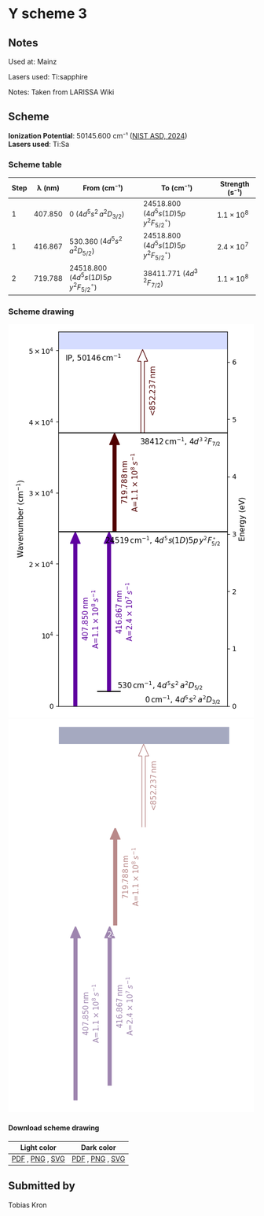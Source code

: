 # Y scheme 3

## Notes

Used at: Mainz

Lasers used: Ti:sapphire

Notes: Taken from LARISSA Wiki



## Scheme

**Ionization Potential**: 50145.600 cm⁻¹ ([NIST ASD, 2024](https://www.nist.gov/pml/atomic-spectra-database))  
**Lasers used**: Ti:Sa

### Scheme table

| Step | λ (nm)  |                  From (cm⁻¹)                  |                   To (cm⁻¹)                   |   Strength (s⁻¹)    |
| ---- | ------- | --------------------------------------------- | --------------------------------------------- | ------------------- |
| 1    | 407.850 | 0 ($4d^5s^2\,a^2D_{3/2}$)                     | 24518.800 ($4d^5s(1D)5p\,y^2F^{\circ}_{5/2}$) | $1.1 \times 10^{8}$ |
| 1    | 416.867 | 530.360 ($4d^5s^2\,a^2D_{5/2}$)               | 24518.800 ($4d^5s(1D)5p\,y^2F^{\circ}_{5/2}$) | $2.4 \times 10^{7}$ |
| 2    | 719.788 | 24518.800 ($4d^5s(1D)5p\,y^2F^{\circ}_{5/2}$) | 38411.771 ($4d^3\,^2F_{7/2}$)                 | $1.1 \times 10^{8}$ |


### Scheme drawing

![y scheme, light mode](y-003/y-003-light.png#only-light)
![y scheme, dark mode](y-003/y-003-dark-web.png#only-dark)

#### Download scheme drawing

|                                         Light color                                         |                                        Dark color                                        |
| ------------------------------------------------------------------------------------------- | ---------------------------------------------------------------------------------------- |
| [PDF](y-003/y-003-light.pdf) , [PNG](y-003/y-003-light.png) , [SVG](y-003/y-003-light.svg)  | [PDF](y-003/y-003-dark.pdf) , [PNG](y-003/y-003-dark.png) , [SVG](y-003/y-003-dark.svg)  |


## Submitted by

Tobias Kron

